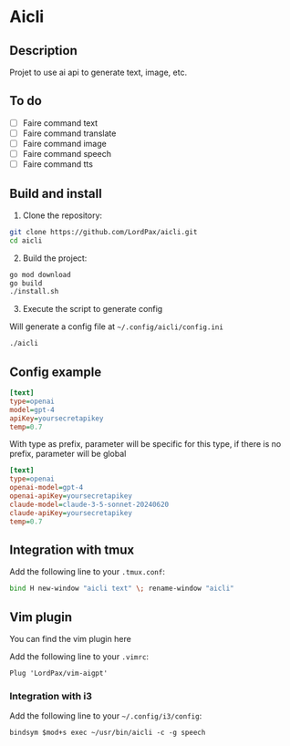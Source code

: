# Aicli

## Description

Projet to use ai api to generate text, image, etc.

## To do

- [ ] Faire command text
- [ ] Faire command translate
- [ ] Faire command image
- [ ] Faire command speech
- [ ] Faire command tts

## Build and install

1. Clone the repository:

```bash
git clone https://github.com/LordPax/aicli.git
cd aicli
```

2. Build the project:

```bash
go mod download
go build
./install.sh
```

3. Execute the script to generate config

Will generate a config file at `~/.config/aicli/config.ini`

```bash
./aicli
```

## Config example

```ini
[text]
type=openai
model=gpt-4
apiKey=yoursecretapikey
temp=0.7
```

With type as prefix, parameter will be specific for this type, if there is no prefix, parameter will be global

```ini
[text]
type=openai
openai-model=gpt-4
openai-apiKey=yoursecretapikey
claude-model=claude-3-5-sonnet-20240620
claude-apiKey=yoursecretapikey
temp=0.7
```

## Integration with tmux

Add the following line to your `.tmux.conf`:

```bash
bind H new-window "aicli text" \; rename-window "aicli"
```

## Vim plugin

You can find the vim plugin here

Add the following line to your `.vimrc`:

```vim
Plug 'LordPax/vim-aigpt'
```

### Integration with i3

Add the following line to your `~/.config/i3/config`:

```
bindsym $mod+s exec ~/usr/bin/aicli -c -g speech
```
